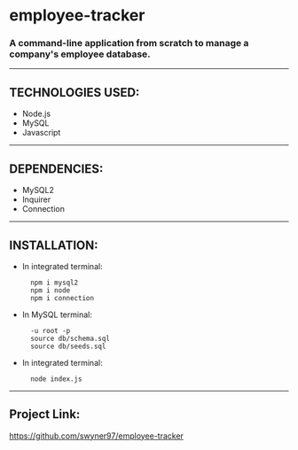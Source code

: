 # employee-tracker

###  A command-line application from scratch to manage a company's employee database.

 ------------------

## TECHNOLOGIES USED:

- Node.js
- MySQL
- Javascript 

 ------------------

## DEPENDENCIES:

- MySQL2 
- Inquirer
- Connection

 ------------------

## INSTALLATION:

- In integrated terminal:

        npm i mysql2
        npm i node
        npm i connection

- In MySQL terminal: 

        -u root -p 
        source db/schema.sql
        source db/seeds.sql

- In integrated terminal:
            
        node index.js


 ------------------

 ## Project Link: 

 https://github.com/swyner97/employee-tracker



